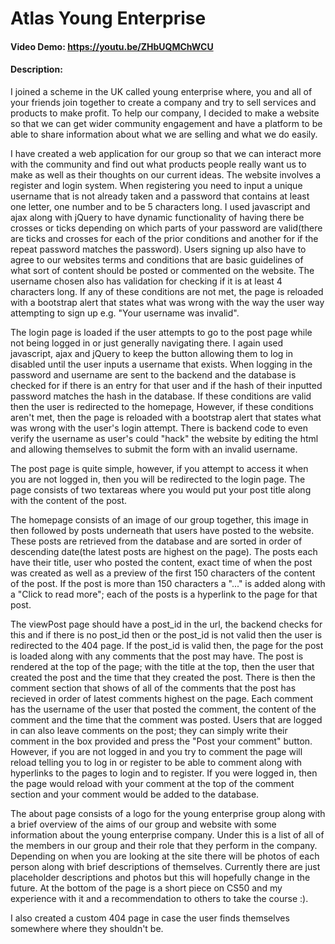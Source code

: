 # Atlas Young Enterprise
#### Video Demo: https://youtu.be/ZHbUQMChWCU
#### Description:
I joined a scheme in the UK called young enterprise where, you and all of your friends join together to create a company and try to sell services and products to make profit. To help our company, I decided to make a website so that we can get wider community engagement and have a platform to be able to share information about what we are selling and what we do easily.

I have created a web application for our group so that we can interact more with the community and find out what products people really want us to make as well as their thoughts on our current ideas. The website involves a register and login system. When registering you need to input a unique username that is not already taken and a password that contains at least one letter, one number and to be 5 characters long. I used javascript and ajax along with jQuery to have dynamic functionality of having there be crosses or ticks depending on which parts of your password are valid(there are ticks and crosses for each of the prior conditions and another for if the repeat password matches the password). Users signing up also have to agree to our websites terms and conditions that are basic  guidelines of what sort of content should be posted or commented on the website. The username chosen also has validation for checking if it is at least 4 characters long. If any of these conditions are not met, the page is reloaded with a bootstrap alert that states what was wrong with the way the user way attempting to sign up e.g. "Your username was invalid".

The login page is loaded if the user attempts to go to the post page while not being logged in or just generally navigating there. I again used javascript, ajax and jQuery to keep the button allowing them to log in disabled until the user inputs a username that exists. When logging in the password and username are sent to the backend and the database is checked for if there is an entry for that user and if the hash of their inputted password matches the hash in the database. If these conditions are valid then the user is redirected to the homepage, However, if these conditions aren't met, then the page is reloaded with a bootstrap alert that states what was wrong with the user's login attempt. There is backend code to even verify the username as user's could "hack" the website by editing the html and allowing themselves to submit the form with an invalid username.

The post page is quite simple, however, if you attempt to access it when you are not logged in, then you will be redirected to the login page. The page consists of two textareas where you would put your post title along with the content of the post.

The homepage consists of an image of our group together, this image in then followed by posts underneath that users have posted to the website. These posts are retrieved from the database and are sorted in order of descending date(the latest posts are highest on the page). The posts each have their title, user who posted the content, exact time of when the post was created as well as a preview of the first 150 characters of the content of the post. If the post is more than 150 characters a "..." is added along with a "Click to read more"; each of the posts is a hyperlink to the page for that post.

The viewPost page should have a post_id in the url, the backend checks for this and if there is no post_id then or the post_id is not valid then the user is redirected to the 404 page. If the post_id is valid then, the page for the post is loaded along with any comments that the post may have. The post is rendered at the top of the page; with the title at the top, then the user that created the post and the time that they created the post. There is then the comment section that shows of all of the comments that the post has recieved in order of latest comments highest on the page. Each comment has the username of the user that posted the comment, the content of the comment and the time that the comment was posted. Users that are logged in can also leave comments on the post; they can simply write their comment in the box provided and press the "Post your comment" button. However, if you are not logged in and you try to comment the page will reload telling you to log in or register to be able to comment along with hyperlinks to the pages to login and to register. If you were logged in, then the page would reload with your comment at the top of the comment section and your comment would be added to the database.

The about page consists of a logo for the young enterprise group along with a brief overview of the aims of our group and website with some information about the young enterprise company. Under this is a list of all of the members in our group and their role that they perform in the company. Depending on when you are looking at the site there will be photos of each person along with brief descriptions of themselves. Currently there are just placeholder descriptions and photos but this will hopefully change in the future. At the bottom of the page is a short piece on CS50 and my experience with it and a recommendation to others to take the course :).

I also created a custom 404 page in case the user finds themselves somewhere where they shouldn't be.